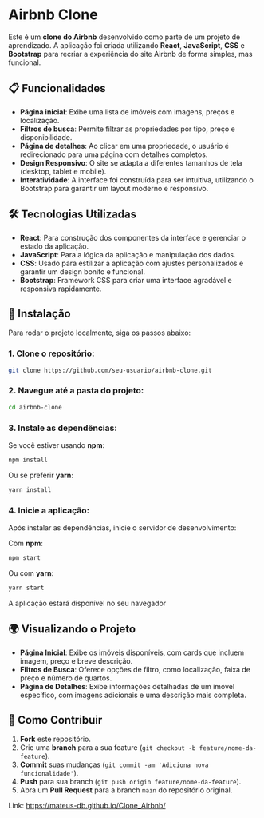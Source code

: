 
# Airbnb Clone

Este é um **clone do Airbnb** desenvolvido como parte de um projeto de aprendizado. A aplicação foi criada utilizando **React**, **JavaScript**, **CSS** e **Bootstrap** para recriar a experiência do site Airbnb de forma simples, mas funcional.

## 📋 Funcionalidades

- **Página inicial**: Exibe uma lista de imóveis com imagens, preços e localização.
- **Filtros de busca**: Permite filtrar as propriedades por tipo, preço e disponibilidade.
- **Página de detalhes**: Ao clicar em uma propriedade, o usuário é redirecionado para uma página com detalhes completos.
- **Design Responsivo**: O site se adapta a diferentes tamanhos de tela (desktop, tablet e mobile).
- **Interatividade**: A interface foi construída para ser intuitiva, utilizando o Bootstrap para garantir um layout moderno e responsivo.

## 🛠 Tecnologias Utilizadas

- **React**: Para construção dos componentes da interface e gerenciar o estado da aplicação.
- **JavaScript**: Para a lógica da aplicação e manipulação dos dados.
- **CSS**: Usado para estilizar a aplicação com ajustes personalizados e garantir um design bonito e funcional.
- **Bootstrap**: Framework CSS para criar uma interface agradável e responsiva rapidamente.


## 🚀 Instalação

Para rodar o projeto localmente, siga os passos abaixo:

### 1. Clone o repositório:

```bash
git clone https://github.com/seu-usuario/airbnb-clone.git
```

### 2. Navegue até a pasta do projeto:

```bash
cd airbnb-clone
```

### 3. Instale as dependências:

Se você estiver usando **npm**:

```bash
npm install
```

Ou se preferir **yarn**:

```bash
yarn install
```

### 4. Inicie a aplicação:

Após instalar as dependências, inicie o servidor de desenvolvimento:

Com **npm**:

```bash
npm start
```

Ou com **yarn**:

```bash
yarn start
```

A aplicação estará disponível no seu navegador

## 🌍 Visualizando o Projeto

- **Página Inicial**: Exibe os imóveis disponíveis, com cards que incluem imagem, preço e breve descrição.
- **Filtros de Busca**: Oferece opções de filtro, como localização, faixa de preço e número de quartos.
- **Página de Detalhes**: Exibe informações detalhadas de um imóvel específico, com imagens adicionais e uma descrição mais completa.


## 🤝 Como Contribuir

1. **Fork** este repositório.
2. Crie uma **branch** para a sua feature (`git checkout -b feature/nome-da-feature`).
3. **Commit** suas mudanças (`git commit -am 'Adiciona nova funcionalidade'`).
4. **Push** para sua branch (`git push origin feature/nome-da-feature`).
5. Abra um **Pull Request** para a branch `main` do repositório original.

Link: https://mateus-db.github.io/Clone_Airbnb/



